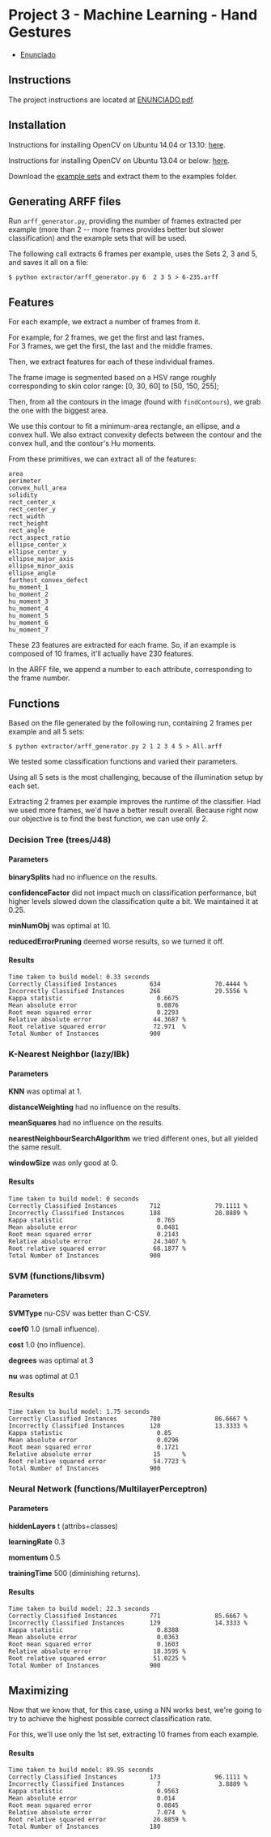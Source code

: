 Project 3 - Machine Learning - Hand Gestures
============================================

* [Enunciado](ENUNCIADO.pdf)


## Instructions

The project instructions are located at [ENUNCIADO.pdf](ENUNCIADO.pdf).


## Installation

Instructions for installing OpenCV on Ubuntu 14.04 or 13.10:
[here](http://www.sysads.co.uk/2014/05/install-opencv-2-4-9-ubuntu-14-04-13-10/).

Instructions for installing OpenCV on Ubuntu 13.04 or below:
[here](https://help.ubuntu.com/community/OpenCV).

Download the [example sets](ftp://mi.eng.cam.ac.uk/pub/CamGesData/)
and extract them to the examples folder.


## Generating ARFF files

Run `arff_generator.py`, providing the number of frames extracted per example
(more than 2 -- more frames provides better but slower classification) and the
example sets that will be used. 

The following call extracts 6 frames per example, uses the Sets 2, 3 and 5, and
saves it all on a file:

```
$ python extractor/arff_generator.py 6  2 3 5 > 6-235.arff
```


## Features

For each example, we extract a number of frames from it.

For example, for 2 frames, we get the first and last frames.  
For 3 frames, we get the first, the last and the middle frames.

Then, we extract features for each of these individual frames.

The frame image is segmented based on a HSV range roughly corresponding
to skin color range: [0, 30, 60] to [50, 150, 255];

Then, from all the contours in the image (found with `findContours`),
we grab the one with the biggest area.

We use this contour to fit a minimum-area rectangle, an ellipse, and a 
convex hull. We also extract convexity defects between the contour and
the convex hull, and the contour's Hu moments.

From these primitives, we can extract all of the features:

```
area
perimeter
convex_hull_area
solidity
rect_center_x
rect_center_y
rect_width
rect_height
rect_angle
rect_aspect_ratio
ellipse_center_x
ellipse_center_y
ellipse_major_axis
ellipse_minor_axis
ellipse_angle
farthest_convex_defect
hu_moment_1
hu_moment_2
hu_moment_3
hu_moment_4
hu_moment_5
hu_moment_6
hu_moment_7
```

These 23 features are extracted for each frame. So, if an example is composed
of 10 frames, it'll actually have 230 features.

In the ARFF file, we append a number to each attribute, corresponding to the
frame number.


## Functions

Based on the file generated by the following run, containing 2 frames 
per example and all 5 sets:

```
$ python extractor/arff_generator.py 2 1 2 3 4 5 > All.arff
```

We tested some classification functions and varied their parameters.

Using all 5 sets is the most challenging, because of the illumination setup by
each set.

Extracting 2 frames per example improves the runtime of the classifier.
Had we used more frames, we'd have a better result overall. Because right now 
our objective is to find the best function, we can use only 2.


### Decision Tree (trees/J48)

#### Parameters

**binarySplits** had no influence on the results.

**confidenceFactor** did not impact much on classification performance,
but higher levels slowed down the classification quite a bit. We maintained
it at 0.25.

**minNumObj** was optimal at 10.

**reducedErrorPruning** deemed worse results, so we turned it off.

#### Results

```
Time taken to build model: 0.33 seconds
Correctly Classified Instances         634               70.4444 %
Incorrectly Classified Instances       266               29.5556 %
Kappa statistic                          0.6675
Mean absolute error                      0.0876
Root mean squared error                  0.2293
Relative absolute error                 44.3687 %
Root relative squared error             72.971  %
Total Number of Instances              900   
```

### K-Nearest Neighbor (lazy/IBk)

#### Parameters

**KNN** was optimal at 1.

**distanceWeighting** had no influence on the results.

**meanSquares** had no influence on the results.

**nearestNeighbourSearchAlgorithm** we tried different ones, but all yielded
the same result.

**windowSize** was only good at 0.

#### Results

```
Time taken to build model: 0 seconds
Correctly Classified Instances         712               79.1111 %
Incorrectly Classified Instances       188               20.8889 %
Kappa statistic                          0.765 
Mean absolute error                      0.0481
Root mean squared error                  0.2143
Relative absolute error                 24.3407 %
Root relative squared error             68.1877 %
Total Number of Instances              900     
```


### SVM (functions/libsvm)

#### Parameters

**SVMType** nu-CSV was better than C-CSV.

**coef0** 1.0 (small influence).

**cost** 1.0 (no influence).

**degrees** was optimal at 3

**nu** was optimal at 0.1

#### Results

```
Time taken to build model: 1.75 seconds
Correctly Classified Instances         780               86.6667 %
Incorrectly Classified Instances       120               13.3333 %
Kappa statistic                          0.85  
Mean absolute error                      0.0296
Root mean squared error                  0.1721
Relative absolute error                 15      %
Root relative squared error             54.7723 %
Total Number of Instances              900    
```

### Neural Network (functions/MultilayerPerceptron)

#### Parameters

**hiddenLayers** t (attribs+classes)

**learningRate** 0.3

**momentum** 0.5

**trainingTime** 500 (diminishing returns).

#### Results

```
Time taken to build model: 22.3 seconds
Correctly Classified Instances         771               85.6667 %
Incorrectly Classified Instances       129               14.3333 %
Kappa statistic                          0.8388
Mean absolute error                      0.0363
Root mean squared error                  0.1603
Relative absolute error                 18.3595 %
Root relative squared error             51.0225 %
Total Number of Instances              900    
```


## Maximizing

Now that we know that, for this case, using a NN works best, we're going
to try to achieve the highest possible correct classification rate.

For this, we'll use only the 1st set, extracting 10 frames from each example.

#### Results

```
Time taken to build model: 89.95 seconds
Correctly Classified Instances         173               96.1111 %
Incorrectly Classified Instances         7                3.8889 %
Kappa statistic                          0.9563
Mean absolute error                      0.014 
Root mean squared error                  0.0845
Relative absolute error                  7.074  %
Root relative squared error             26.8859 %
Total Number of Instances              180     
```

